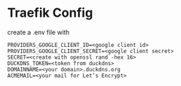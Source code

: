 # Traefik Config

create a .env file with

```dotenv
PROVIDERS_GOOGLE_CLIENT_ID=<google client id>
PROVIDERS_GOOGLE_CLIENT_SECRET=<google client secret>
SECRET=<create with openssl rand -hex 16>
DUCKDNS_TOKEN=<token from duckdns>
DOMAINNAME=<your domain>.duckdns.org
ACMEMAIL=<your mail for Let’s Encrypt>
```
